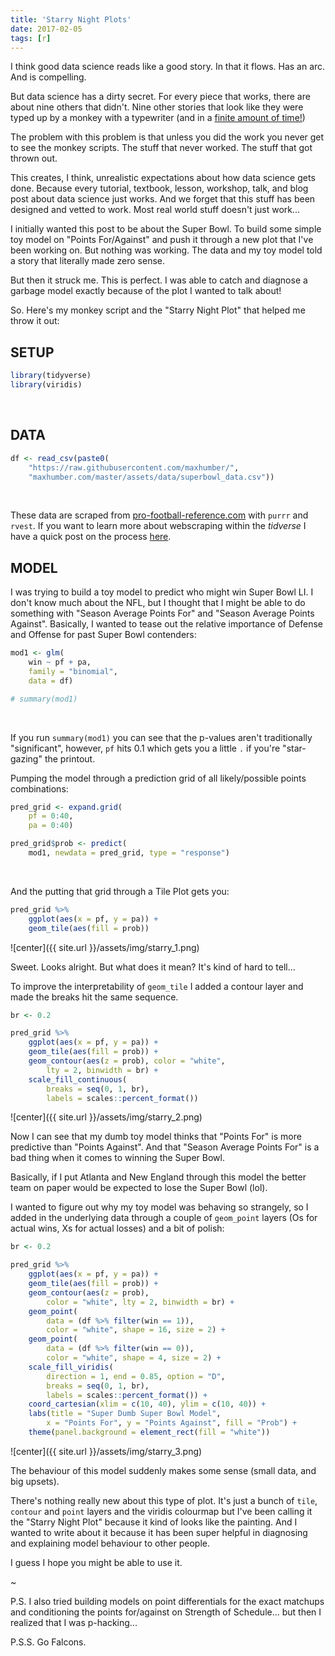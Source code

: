 ```yaml
---
title: 'Starry Night Plots'
date: 2017-02-05
tags: [r]
---
```


I think good data science reads like a good story. In that it flows. Has an arc. And is compelling.

But data science has a dirty secret. For every piece that works, there are about nine others that didn't. Nine other stories that look like they were typed up by a monkey with a typewriter (and in a [finite amount of time!](https://en.wikipedia.org/wiki/Infinite_monkey_theorem))

The problem with this problem is that unless you did the work you never get to see the monkey scripts. The stuff that never worked. The stuff that got thrown out.

This creates, I think, unrealistic expectations about how data science gets done. Because every tutorial, textbook, lesson, workshop, talk, and blog post about data science just works. And we forget that this stuff has been designed and vetted to work. Most real world stuff doesn't just work...

I initially wanted this post to be about the Super Bowl. To build some simple toy model on "Points For/Against" and push it through a new plot that I've been working on. But nothing was working. The data and my toy model told a story that literally made zero sense.

But then it struck me. This is perfect. I was able to catch and diagnose a garbage model exactly because of the plot I wanted to talk about!

So. Here's my monkey script and the "Starry Night Plot" that helped me throw it out:

SETUP
-----

``` r
library(tidyverse)
library(viridis)
```
<br>

DATA
----

``` r
df <- read_csv(paste0(
    "https://raw.githubusercontent.com/maxhumber/",
    "maxhumber.com/master/assets/data/superbowl_data.csv"))
```
<br>

These data are scraped from [pro-football-reference.com](http://www.pro-football-reference.com/) with `purrr` and `rvest`. If you want to learn more about webscraping within the *tidverse* I have a quick post on the process [here](http://maxhumber.com/2017/01/08/vorp-hockey.html).

MODEL
-----

I was trying to build a toy model to predict who might win Super Bowl LI. I don't know much about the NFL, but I thought that I might be able to do something with "Season Average Points For" and "Season Average Points Against". Basically, I wanted to tease out the relative importance of Defense and Offense for past Super Bowl contenders:

``` r
mod1 <- glm(
    win ~ pf + pa,
    family = "binomial",
    data = df)

# summary(mod1)
```
<br>

If you run `summary(mod1)` you can see that the p-values aren't traditionally "significant", however, `pf` hits 0.1 which gets you a little `.` if you're "star-gazing" the printout.

Pumping the model through a prediction grid of all likely/possible points combinations:

``` r
pred_grid <- expand.grid(
    pf = 0:40, 
    pa = 0:40)

pred_grid$prob <- predict(
    mod1, newdata = pred_grid, type = "response")
```
<br>

And the putting that grid through a Tile Plot gets you:

``` r
pred_grid %>% 
    ggplot(aes(x = pf, y = pa)) + 
    geom_tile(aes(fill = prob))
```

![center]({{ site.url }}/assets/img/starry_1.png)

Sweet. Looks alright. But what does it mean? It's kind of hard to tell...

To improve the interpretability of `geom_tile` I added a contour layer and made the breaks hit the same sequence.

``` r
br <- 0.2

pred_grid %>% 
    ggplot(aes(x = pf, y = pa)) + 
    geom_tile(aes(fill = prob)) + 
    geom_contour(aes(z = prob), color = "white", 
        lty = 2, binwidth = br) + 
    scale_fill_continuous(
        breaks = seq(0, 1, br),
        labels = scales::percent_format())
```

![center]({{ site.url }}/assets/img/starry_2.png)

Now I can see that my dumb toy model thinks that "Points For" is more predictive than "Points Against". And that "Season Average Points For" is a bad thing when it comes to winning the Super Bowl.

Basically, if I put Atlanta and New England through this model the better team on paper would be expected to lose the Super Bowl (lol).

I wanted to figure out why my toy model was behaving so strangely, so I added in the underlying data through a couple of `geom_point` layers (Os for actual wins, Xs for actual losses) and a bit of polish:

``` r
br <- 0.2

pred_grid %>% 
    ggplot(aes(x = pf, y = pa)) + 
    geom_tile(aes(fill = prob)) + 
    geom_contour(aes(z = prob), 
        color = "white", lty = 2, binwidth = br) +
    geom_point(
        data = (df %>% filter(win == 1)),
        color = "white", shape = 16, size = 2) +
    geom_point(
        data = (df %>% filter(win == 0)),
        color = "white", shape = 4, size = 2) +
    scale_fill_viridis(
        direction = 1, end = 0.85, option = "D", 
        breaks = seq(0, 1, br),
        labels = scales::percent_format()) + 
    coord_cartesian(xlim = c(10, 40), ylim = c(10, 40)) + 
    labs(title = "Super Dumb Super Bowl Model", 
        x = "Points For", y = "Points Against", fill = "Prob") + 
    theme(panel.background = element_rect(fill = "white"))
```

![center]({{ site.url }}/assets/img/starry_3.png)

The behaviour of this model suddenly makes some sense (small data, and big upsets).

There's nothing really new about this type of plot. It's just a bunch of `tile`, `contour` and `point` layers and the viridis colourmap but I've been calling it the "Starry Night Plot" because it kind of looks like the painting. And I wanted to write about it because it has been super helpful in diagnosing and explaining model behaviour to other people.

I guess I hope you might be able to use it.

~

P.S. I also tried building models on point differentials for the exact matchups and conditioning the points for/against on Strength of Schedule... but then I realized that I was p-hacking...

P.S.S. Go Falcons.
